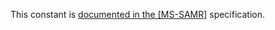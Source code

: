 This constant is [documented in the [MS-SAMR]](https://learn.microsoft.com/en-us/openspecs/windows_protocols/ms-samr/2da21c6c-5b15-46c8-bd4e-6a8443216e1a) specification.
